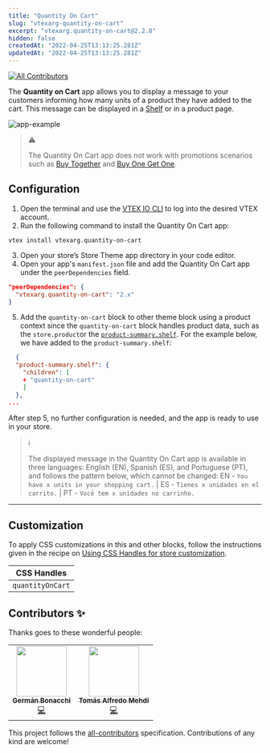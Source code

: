 ```yaml
---
title: "Quantity On Cart"
slug: "vtexarg-quantity-on-cart"
excerpt: "vtexarg.quantity-on-cart@2.2.8"
hidden: false
createdAt: "2022-04-25T13:13:25.281Z"
updatedAt: "2022-04-25T13:13:25.281Z"
---
```

<!-- DOCS-IGNORE:start -->
<!-- ALL-CONTRIBUTORS-BADGE:START - Do not remove or modify this section -->
[![All Contributors](https://img.shields.io/badge/all_contributors-0-orange.svg?style=flat-square)](#contributors-)
<!-- ALL-CONTRIBUTORS-BADGE:END -->
<!-- DOCS-IGNORE:end -->

The **Quantity on Cart** app allows you to display a message to your customers informing how many units of a product they have added to the cart. This message can be displayed in a [Shelf](https://developers.vtex.com/vtex-developer-docs/docs/vtex-io-documentation-building-a-shelf) or in a product page.

![app-example](https://user-images.githubusercontent.com/67270558/162291375-e469fb78-ef87-4eeb-bd8b-f228a4579a52.gif)

> ⚠️
> 
> The Quantity On Cart app does not work with promotions scenarios such as [Buy Together](https://help.vtex.com/en/tutorial/buy-together--tutorials_323) and [Buy One Get One](https://help.vtex.com/en/tutorial/buy-one-get-one--tutorials_322).

## Configuration 

1. Open the terminal and use the [VTEX IO CLI](https://vtex.io/docs/recipes/development/vtex-io-cli-installment-and-command-reference) to log into the desired VTEX account.
2. Run the following command to install the Quantity On Cart app:
```
vtex install vtexarg.quantity-on-cart
```  
3. Open your store’s Store Theme app directory in your code editor.
4. Open your app's `manifest.json` file and add the Quantity On Cart app under the `peerDependencies` field.

```json
"peerDependencies": {
  "vtexarg.quantity-on-cart": "2.x"
}
```
5. Add the `quantity-on-cart` block to other theme block using a product context since the `quantity-on-cart` block handles product data, such as the `store.product`or the [`product-summary.shelf`](https://developers.vtex.com/vtex-developer-docs/docs/vtex-product-summary-productsummaryshelf#configuration). For the example below, we have added to the `product-summary.shelf`:

```json
  {
  "product-summary.shelf": {
    "children": [
    + "quantity-on-cart"
    ]
  },
...
```
After step 5, no further configuration is needed, and the app is ready to use in your store.

> ℹ️
> 
> The displayed message in the Quantity On Cart app is available in three languages: English (EN), Spanish (ES), and Portuguese (PT), and follows the pattern below, which cannot be changed: EN - `You have x units in your shopping cart.` | ES - `Tienes x unidades en el carrito.` | PT - `Você tem x unidades no carrinho.`

---
## Customization

To apply CSS customizations in this and other blocks, follow the instructions given in the recipe on [Using CSS Handles for store customization](https://developers.vtex.com/vtex-developer-docs/docs/vtex-io-documentation-using-css-handles-for-store-customization).

| CSS Handles |
| ----------- | 
| `quantityOnCart` | 

<!-- DOCS-IGNORE:start -->

## Contributors ✨

Thanks goes to these wonderful people:
<table>
  <tr>
    <td align="center"><a href="https://github.com/germanBonacchi"><img src="https://avatars.githubusercontent.com/u/55905671?v=4" width="100px;" alt=""/><br /><sub><strong>Germán Bonacchi</strong></sub></a><br /><a href="https://github.com/vtex-apps/quantity-on-cart/commits?author=germanBonacchi" title="Code">💻</a></td>
    <td align="center"><a href="https://github.com/tomymehdi"><img src="https://avatars.githubusercontent.com/u/774112?v=4" width="100px;" alt=""/><br /><sub><strong>Tomás Alfredo Mehdi</strong></sub></a><br /><a href="https://github.com/vtex-apps/quantity-on-cart/commits?author=tomymehdi" title="Code">💻</a></td>
  </tr>
</table>
<!-- ALL-CONTRIBUTORS-LIST:START - Do not remove or modify this section -->
<!-- prettier-ignore-start -->
<!-- markdownlint-disable -->
<!-- markdownlint-enable -->
<!-- prettier-ignore-end -->
<!-- ALL-CONTRIBUTORS-LIST:END -->

This project follows the [all-contributors](https://github.com/all-contributors/all-contributors) specification. Contributions of any kind are welcome!

<!-- DOCS-IGNORE:end -->